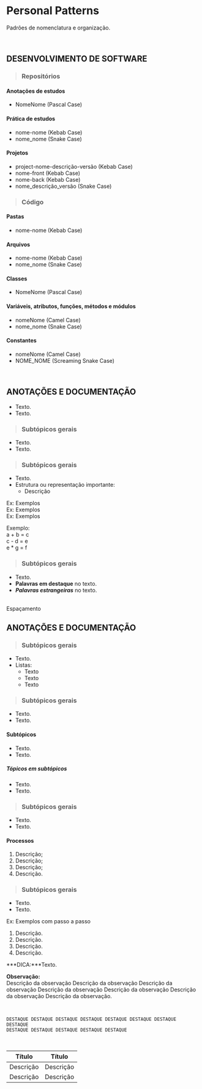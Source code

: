 # Personal Patterns
Padrões de nomenclatura e organização.

<br>

## DESENVOLVIMENTO DE SOFTWARE

> ### Repositórios

#### Anotações de estudos
* NomeNome (Pascal Case)

#### Prática de estudos
* nome-nome (Kebab Case)
* nome_nome (Snake Case)

#### Projetos
* project-nome-descrição-versão (Kebab Case)
* nome-front (Kebab Case)
* nome-back (Kebab Case)
* nome_descrição_versão (Snake Case)

> ### Código

#### Pastas
* nome-nome (Kebab Case)

#### Arquivos 
* nome-nome (Kebab Case)
* nome_nome (Snake Case)

#### Classes 
* NomeNome (Pascal Case)

#### Variáveis, atributos, funções, métodos e módulos
* nomeNome (Camel Case)
* nome_nome (Snake Case)

#### Constantes
* nomeNome (Camel Case)
* NOME_NOME (Screaming Snake Case)

<br>

## ANOTAÇÕES E DOCUMENTAÇÃO
* Texto.
* Texto.

> ### Subtópicos gerais
* Texto.
* Texto.

> ### Subtópicos gerais
* Texto.
* Estrutura ou representação importante:
  - Descrição

Ex: Exemplos  
Ex: Exemplos  
Ex: Exemplos  

Exemplo:  
a + b = c  
c - d = e  
e * g = f  

> ### Subtópicos gerais
* Texto.
* **Palavras em destaque** no texto.
* ***Palavras estrangeiras*** no texto.

<br> Espaçamento

## ANOTAÇÕES E DOCUMENTAÇÃO

> ### Subtópicos gerais
* Texto.
* Listas:
  - Texto
  - Texto
  - Texto

> ### Subtópicos gerais
* Texto.
* Texto.

#### Subtópicos
* Texto.
* Texto.

##### Tópicos em subtópicos
* Texto.
* Texto.

> ### Subtópicos gerais
* Texto.
* Texto.

#### Processos
1. Descrição;
2. Descrição;
3. Descrição;
4. Descrição.

> ### Subtópicos gerais
* Texto.
* Texto.

Ex: Exemplos com passo a passo  
1. Descrição.
2. Descrição.
3. Descrição.
4. Descrição.

***DICA:***Texto.

**Observação:**  
Descrição da observação Descrição da observação Descrição da observação Descrição da observação Descrição da observação Descrição da observação Descrição da observação.

<br>

~~~
DESTAQUE DESTAQUE DESTAQUE DESTAQUE DESTAQUE DESTAQUE DESTAQUE DESTAQUE
DESTAQUE DESTAQUE DESTAQUE DESTAQUE DESTAQUE 
~~~

<br>

| Título    | Título    |
| --------- | --------- |
| Descrição | Descrição |
| Descrição | Descrição |

